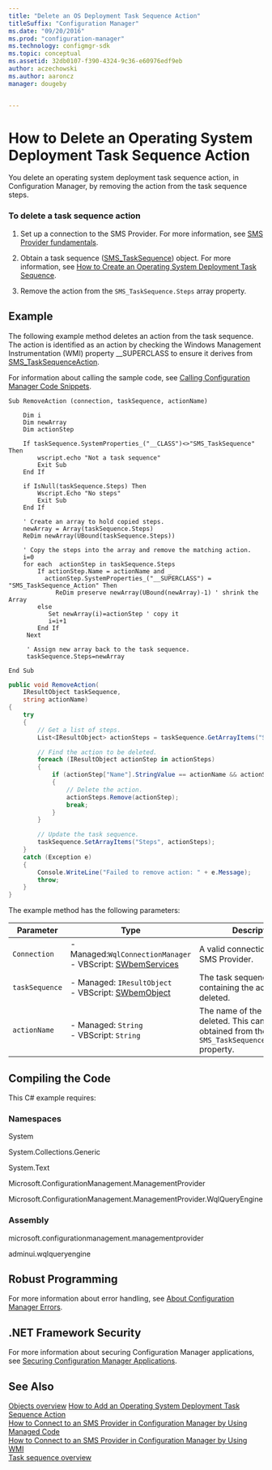 ```yaml
---
title: "Delete an OS Deployment Task Sequence Action"
titleSuffix: "Configuration Manager"
ms.date: "09/20/2016"
ms.prod: "configuration-manager"
ms.technology: configmgr-sdk
ms.topic: conceptual
ms.assetid: 32db0107-f390-4324-9c36-e60976edf9eb
author: aczechowski
ms.author: aaroncz
manager: dougeby


---
```

# How to Delete an Operating System Deployment Task Sequence Action
You delete an operating system deployment task sequence action, in Configuration Manager, by removing the action from the task sequence steps.  

### To delete a task sequence action  

1.  Set up a connection to the SMS Provider. For more information, see [SMS Provider fundamentals](../core/understand/sms-provider-fundamentals.md).  

2.  Obtain a task sequence ([SMS_TaskSequence](../../develop/reference/osd/sms_tasksequence-server-wmi-class.md)) object. For more information, see [How to Create an Operating System Deployment Task Sequence](../../develop/osd/how-to-create-an-operating-system-deployment-task-sequence.md).  

3.  Remove the action from the `SMS_TaskSequence.Steps` array property.  

## Example  
 The following example method deletes an action from the task sequence. The action is identified as an action by checking the Windows Management Instrumentation (WMI) property \__SUPERCLASS to ensure it derives from [SMS_TaskSequenceAction](../../develop/reference/osd/sms_tasksequence_action-server-wmi-class.md).  

 For information about calling the sample code, see [Calling Configuration Manager Code Snippets](../../develop/core/understand/calling-code-snippets.md).  

```vbs  
Sub RemoveAction (connection, taskSequence, actionName)  

    Dim i  
    Dim newArray  
    Dim actionStep  

    If taskSequence.SystemProperties_("__CLASS")<>"SMS_TaskSequence" Then  
        wscript.echo "Not a task sequence"  
        Exit Sub  
    End If  

    if IsNull(taskSequence.Steps) Then  
        Wscript.Echo "No steps"  
        Exit Sub  
    End If  

    ' Create an array to hold copied steps.  
    newArray = Array(taskSequence.Steps)  
    ReDim newArray(UBound(taskSequence.Steps))  

    ' Copy the steps into the array and remove the matching action.  
    i=0  
    for each  actionStep in taskSequence.Steps  
        If actionStep.Name = actionName and _  
          actionStep.SystemProperties_("__SUPERCLASS") = "SMS_TaskSequence_Action" Then  
             ReDim preserve newArray(UBound(newArray)-1) ' shrink the Array  
        else  
           Set newArray(i)=actionStep ' copy it  
           i=i+1  
        End If     
     Next  

     ' Assign new array back to the task sequence.  
     taskSequence.Steps=newArray           

End Sub      
```  

```c#  
public void RemoveAction(  
    IResultObject taskSequence,   
    string actionName)  
{  
    try  
    {  
        // Get a list of steps.  
        List<IResultObject> actionSteps = taskSequence.GetArrayItems("Steps");  

        // Find the action to be deleted.  
        foreach (IResultObject actionStep in actionSteps)  
        {  
            if (actionStep["Name"].StringValue == actionName && actionStep["__SUPERCLASS"].StringValue == "SMS_TaskSequence_Action")  
            {  
                // Delete the action.  
                actionSteps.Remove(actionStep);  
                break;  
            }  
        }  

        // Update the task sequence.  
        taskSequence.SetArrayItems("Steps", actionSteps);  
    }  
    catch (Exception e)  
    {  
        Console.WriteLine("Failed to remove action: " + e.Message);  
        throw;  
    }  
}  
```  

 The example method has the following parameters:  

|Parameter|Type|Description|  
|---------------|----------|-----------------|  
|`Connection`|-   Managed:`WqlConnectionManager`<br />-   VBScript: [SWbemServices](https://msdn.microsoft.com/library/aa393854.aspx)|A valid connection to the SMS Provider.|  
|`taskSequence`|-   Managed: `IResultObject`<br />-   VBScript:  [SWbemObject](https://msdn.microsoft.com/library/aa393741.aspx)|The task sequence containing the action to be deleted.|  
|`actionName`|-   Managed: `String`<br />-   VBScript: `String`|The name of the action to be deleted. This can be obtained from the `SMS_TaskSequenceAction.Name` property.|  

## Compiling the Code  
 This C# example requires:  

### Namespaces  
 System  

 System.Collections.Generic  

 System.Text  

 Microsoft.ConfigurationManagement.ManagementProvider  

 Microsoft.ConfigurationManagement.ManagementProvider.WqlQueryEngine  

### Assembly  
 microsoft.configurationmanagement.managementprovider  

 adminui.wqlqueryengine  

## Robust Programming  
 For more information about error handling, see [About Configuration Manager Errors](../../develop/core/understand/about-configuration-manager-errors.md).  

## .NET Framework Security  
 For more information about securing Configuration Manager applications, see [Securing Configuration Manager Applications](../../develop/core/understand/securing-configuration-manager-applications.md).  

## See Also  
 [Objects overview](../core/understand/configuration-manager-objects-overview.md)
 [How to Add an Operating System Deployment Task Sequence Action](../../develop/osd/how-to-add-an-operating-system-deployment-task-sequence-action.md)   
 [How to Connect to an SMS Provider in Configuration Manager by Using Managed Code](../../develop/core/understand/how-to-connect-to-an-sms-provider-by-using-managed-code.md)   
 [How to Connect to an SMS Provider in Configuration Manager by Using WMI](../../develop/core/understand/how-to-connect-to-an-sms-provider-in-configuration-manager-by-using-wmi.md)   
 [Task sequence overview](operating-system-deployment-task-sequences-overview.md)
